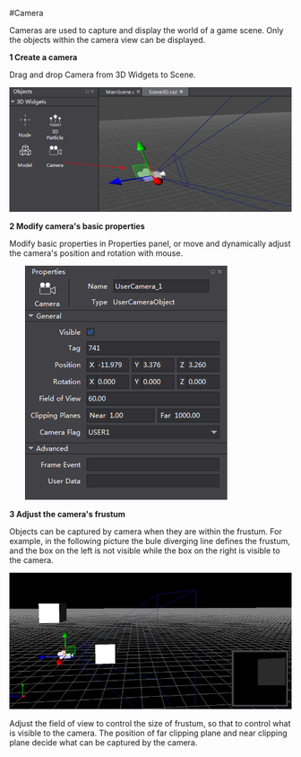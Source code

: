 #Camera

Cameras are used to capture and display the world of a game scene. Only the objects within the camera view can be displayed.

**1 Create a camera**

Drag and drop Camera from 3D Widgets to Scene.

![image](../../../studio-img/3D/Camera/image0001.png)

**2 Modify camera's basic properties**

Modify basic properties in Properties panel, or move and dynamically adjust the camera's position and rotation with mouse.

&emsp;&emsp;![image](../../../studio-img/3D/Camera/image0002.png)

**3 Adjust the camera's frustum**

Objects can be captured by camera when they are within the frustum. For example, in the following picture the bule diverging line defines the frustum, and the box on the left is not visible while the box on the right is visible to the camera.

![image](../../../studio-img/3D/Camera/image0003.png)

Adjust the field of view to control the size of frustum, so that to control what is visible to the camera. The position of far clipping plane and near clipping plane decide what can be captured by the camera.
